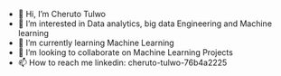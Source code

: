 - 👋 Hi, I’m Cheruto Tulwo
- 👀 I’m interested in Data analytics, big data Engineering and Machine learning
- 🌱 I’m currently learning Machine Learning
- 💞️ I’m looking to collaborate on Machine Learning Projects
- 📫 How to reach me linkedin: cheruto-tulwo-76b4a2225

<!---
Tulwo/Tulwo is a ✨ special ✨ repository because its `README.md` (this file) appears on your GitHub profile.
You can click the Preview link to take a look at your changes.
--->
